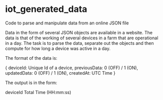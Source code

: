 # iot_generated_data
Code to parse and manipulate data from an online JSON file

Data in the form of several JSON objects are available in a website. 
The data is that of the working of several devices in a farm that are operational in a day. 
The task is to parse the data, separate out the objects and then compute for how long a device was active in a day.

The format of the data is:

{ deviceId: Unique Id of a device, previousData: 0 (OFF) / 1 (ON), updatedData: 0 (OFF) / 1 (ON), createdAt: UTC Time }

The output is in the form:

deviceId Total Time (HH:mm:ss)
